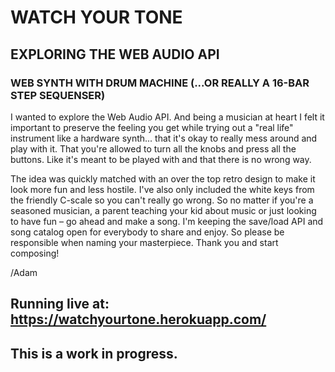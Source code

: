 # WATCH YOUR TONE
## EXPLORING THE WEB AUDIO API

### WEB SYNTH WITH DRUM MACHINE (...OR REALLY A 16-BAR STEP SEQUENSER)

I wanted to explore the Web Audio API. And being a musician at heart I felt it important to preserve the feeling you get while trying out a "real life" instrument like a hardware synth... that it's okay to really mess around and play with it. That you're allowed to turn all the knobs and press all the buttons. Like it's meant to be played with and that there is no wrong way. 

The idea was quickly matched with an over the top retro design to make it look more fun and less hostile. I've also only included the white keys from the friendly C-scale so you can't really go wrong. So no matter if you're a seasoned musician, a parent teaching your kid about music or just looking to have fun – go ahead and make a song. I'm keeping the save/load API and song catalog open for everybody to share and enjoy. So please be responsible when naming your masterpiece. Thank you and start composing! 

/Adam 

## Running live at: https://watchyourtone.herokuapp.com/

## This is a work in progress.
